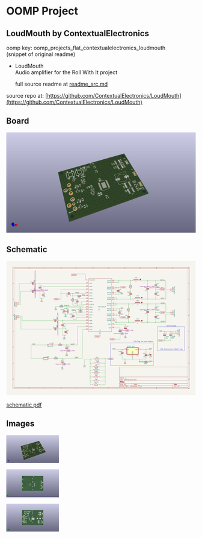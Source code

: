 # OOMP Project  
## LoudMouth  by ContextualElectronics  
  
oomp key: oomp_projects_flat_contextualelectronics_loudmouth  
(snippet of original readme)  
  
- LoudMouth  
Audio amplifier for the Roll With It project  
  
  full source readme at [readme_src.md](readme_src.md)  
  
source repo at: [https://github.com/ContextualElectronics/LoudMouth](https://github.com/ContextualElectronics/LoudMouth)  
## Board  
  
[![working_3d.png](working_3d_600.png)](working_3d.png)  
## Schematic  
  
[![working_schematic.png](working_schematic_600.png)](working_schematic.png)  
  
[schematic pdf](working_schematic.pdf)  
## Images  
  
[![working_3d.png](working_3d_140.png)](working_3d.png)  
  
[![working_3d_back.png](working_3d_back_140.png)](working_3d_back.png)  
  
[![working_3d_front.png](working_3d_front_140.png)](working_3d_front.png)  
